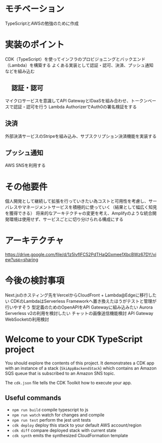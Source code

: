 # モチベーション
TypeScriptとAWSの勉強のために作成

# 実装のポイント
CDK（TypeScript）を使ってインフラのプロビジョニングとバックエンド（Lambda）を構築する
よくある実装として認証・認可、決済、プッシュ通知などを組み込む

## 　認証・認可
マイクロサービスを意識してAPI GatewayとIDaaSを組み合わせ、トークンベースで認証・認可を行う
Lambda AuthorizerでAuth0の署名検証をする

## 決済
外部決済サービスのStripeを組み込み、サブスクリプション決済機能を実装する

## プッシュ通知
AWS SNSを利用する

# その他要件
個人開発として継続して拡張を行っていきたい為コストと可用性を考慮し、サーバレスやマネージメントサービスを積極的に使っていく（結果として幅広く知見を獲得できる）
将来的なアーキテクチャの変更を考え、Amplifyのような統合開発環境は使用せず、サービスごとに切り分けられる構成にする

# アーキテクチャ
https://drive.google.com/file/d/1z5lvflFC52PdTHaQGxmee1XbcBWz67DY/view?usp=sharing

# 今後の検討事項
Next.jsのホスティング先をVercelからCloudFront + Lambda@Edgeに移行したい
CDKのLambdaはServerless Frameworkへ置き換えたほうがテストと管理が行いやすそう
型定義のためのOpenAPIをAPI Gatewayに組み込みたい
Aurora Serverless v2の利用を検討したい
チャットの画像送信機能検討
API Gateway WebSocketの利用検討



# Welcome to your CDK TypeScript project

You should explore the contents of this project. It demonstrates a CDK app with an instance of a stack (`SkiAppBackendStack`)
which contains an Amazon SQS queue that is subscribed to an Amazon SNS topic.

The `cdk.json` file tells the CDK Toolkit how to execute your app.

## Useful commands

* `npm run build`   compile typescript to js
* `npm run watch`   watch for changes and compile
* `npm run test`    perform the jest unit tests
* `cdk deploy`      deploy this stack to your default AWS account/region
* `cdk diff`        compare deployed stack with current state
* `cdk synth`       emits the synthesized CloudFormation template

